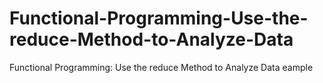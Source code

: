 # Functional-Programming-Use-the-reduce-Method-to-Analyze-Data
Functional Programming: Use the reduce Method to Analyze Data eample
